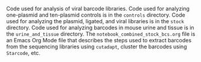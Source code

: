 Code used for analysis of viral barcode libraries. Code used for analyzing one-plasmid and ten-plasmid controls is in the `controls` directory. Code used for analyzing the plasmid, ligated, and viral libraries is in the `stock` directory. Code used for analyzing barcodes in mouse urine and tissue is in the `urine_and_tissue` directory. The `notebook_combined_stock_bcs.org` file is an Emacs Org Mode file that describes the steps used to extract barcodes from the sequencing libraries using `cutadapt`, cluster the barcodes using `Starcode`, etc.
